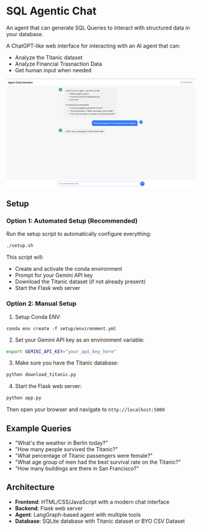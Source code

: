 # SQL Agentic Chat

An agent that can generate SQL Queries to interact with structured data in your database.

A ChatGPT-like web interface for interacting with an AI agent that can:
- Analyze the Titanic dataset
- Analyze Financial Trasnaction Data
- Get human input when needed

![SQL Agentic Chat Interface](Screenshot.png)

## Setup

### Option 1: Automated Setup (Recommended)

Run the setup script to automatically configure everything:

```bash
./setup.sh
```

This script will:
- Create and activate the conda environment
- Prompt for your Gemini API key
- Download the Titanic dataset (if not already present)
- Start the Flask web server

### Option 2: Manual Setup

1. Setup Conda ENV:
```
conda env create -f setup/environment.yml
```

2. Set your Gemini API key as an environment variable:
```bash
export GEMINI_API_KEY="your_api_key_here"
```

3. Make sure you have the Titanic database:
```bash
python download_titanic.py
```

4. Start the Flask web server:
```bash
python app.py
```

Then open your browser and navigate to `http://localhost:5000`

## Example Queries

- "What's the weather in Berlin today?"
- "How many people survived the Titanic?"
- "What percentage of Titanic passengers were female?"
- "What age group of men had the best survival rate on the Titanic?"
- "How many buildings are there in San Francisco?"

## Architecture

- **Frontend**: HTML/CSS/JavaScript with a modern chat interface
- **Backend**: Flask web server
- **Agent**: LangGraph-based agent with multiple tools
- **Database**: SQLite database with Titanic dataset or BYO CSV Dataset